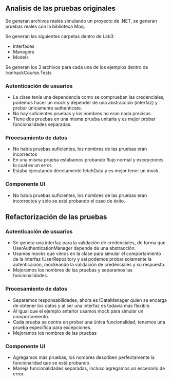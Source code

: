 ## Analisis de las pruebas originales

Se generan archivos reales simulando un proyecto de .NET, se generan pruebas reales con la biblioteca Moq.

Se generan las siguientes carpetas dentro de Lab3:
- Interfaces
- Managers
- Models

Se generan los 3 archivos para cada una de los ejemplos dentro de IronhackCourse.Tests

### Autenticación de usuarios
- La clase tenía una dependencia como se comprueban las credenciales, podemos hacer un mock y depender de una abstracción (interfaz) y probar únicamente authenticate.
- No hay suficientes pruebas y los nombres no eran nada precisos.
- Tiene dos pruebas en una misma prueba unitaria y es mejor probar funcionalidades separadas.

### Procesamiento de datos
- No había pruebas suficientes, los nombres de las pruebas eran incorrectos 
- En una misma prueba estábamos probando flujo normal y excepciones lo cual es un error.
- Estaba ejecutando directamente fetchData y es mejor tener un mock.

### Componente UI
- No había pruebas suficientes, los nombres de las pruebas eran incorrectos y solo se está probando el caso de éxito.





## Refactorización de las pruebas

### Autenticación de usuarios
- Se genera una interfaz para la validación de credenciales, de forma que UserAuthenticationManager depende de una abstracción. 
- Usamos mocks que vimos en la clase para simular el comportamiento de la interfaz IUserRepository y así podemos probar solamente la autenticación, mockeando la validación de credenciales y su respuesta.
- Mejoramos los nombres de las pruebas y separamos las funcionalidades.

### Procesamiento de datos
- Separamos responsabilidades, ahora es IDataManager quien se encarga de obtener los datos y al ser una interfaz es todavía más flexible.
- Al igual que el ejemplo anterior usamos mock para simular un comportamiento.
- Cada prueba se centra en probar una única funcionalidad, tenemos una prueba específica para excepciones.
- Mejoramos los nombres de las pruebas

### Componente UI
- Agregamos más pruebas, los nombres describen perfectamente la funcionalidad que se está probando.
- Maneja funcionalidades separadas, incluso agregamos un escenario de error.